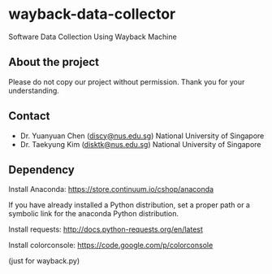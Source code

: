 wayback-data-collector
======================

Software Data Collection Using Wayback Machine

About the project
---------------------------

Please do not copy our project without permission. Thank you for your understanding. 

Contact
---------------------------

* Dr. Yuanyuan Chen (discy@nus.edu.sg) National University of Singapore
* Dr. Taekyung Kim (disktk@nus.edu.sg) National University of Singapore

Dependency
--------------------------
Install Anaconda: https://store.continuum.io/cshop/anaconda

If you have already installed a Python distribution, set a proper path or a symbolic link for the anaconda Python distribution.

Install requests: http://docs.python-requests.org/en/latest

Install colorconsole: https://code.google.com/p/colorconsole

(just for wayback.py)

